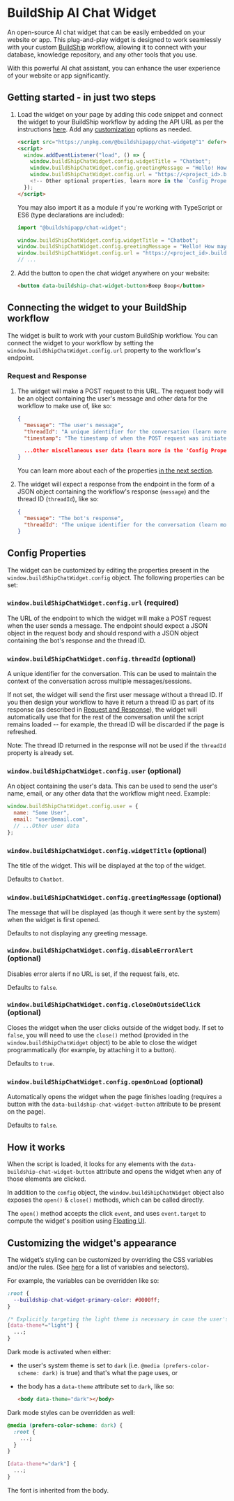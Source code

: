 # BuildShip AI Chat Widget

An open-source AI chat widget that can be easily embedded on your website or app. This plug-and-play widget is designed to work seamlessly with your custom [BuildShip](https://buildship.com/) workflow, allowing it to connect with your database, knowledge repository, and any other tools that you use.

With this powerful AI chat assistant, you can enhance the user experience of your website or app significantly.

## Getting started - in just two steps

1. Load the widget on your page by adding this code snippet and connect the widget to your BuildShip workflow by adding the API URL as per the instructions [here](#connecting-the-widget-to-your-buildship-workflow). Add any [customization](#config-properties) options as needed.

   ```html
   <script src="https://unpkg.com/@buildshipapp/chat-widget@^1" defer></script>
   <script>
     window.addEventListener("load", () => {
       window.buildShipChatWidget.config.widgetTitle = "Chatbot";
       window.buildShipChatWidget.config.greetingMessage = "Hello! How may I help you today?";
       window.buildShipChatWidget.config.url = "https://<project_id>.buildship.run/chat/....";
       <!-- Other optional properties, learn more in the `Config Properties` section below -->
     });
   </script>
   ```

   You may also import it as a module if you're working with TypeScript or ES6 (type declarations are included):

   ```typescript
   import "@buildshipapp/chat-widget";

   window.buildShipChatWidget.config.widgetTitle = "Chatbot";
   window.buildShipChatWidget.config.greetingMessage = "Hello! How may I help you today?";
   window.buildShipChatWidget.config.url = "https://<project_id>.buildship.run/chat/....";
   // ...
   ```

2. Add the button to open the chat widget anywhere on your website:

   ```html
   <button data-buildship-chat-widget-button>Beep Boop</button>
   ```

## Connecting the widget to your BuildShip workflow

The widget is built to work with your custom BuildShip workflow. You can connect the widget to your workflow by setting the `window.buildShipChatWidget.config.url` property to the workflow's endpoint.

### Request and Response

1. The widget will make a POST request to this URL. The request body will be an object containing the user's message and other data for the workflow to make use of, like so:

   ```json
   {
     "message": "The user's message",
     "threadId": "A unique identifier for the conversation (learn more below)",
     "timestamp": "The timestamp of when the POST request was initiated"

     ...Other miscellaneous user data (learn more in the 'Config Properties' section below)
   }
   ```

   You can learn more about each of the properties [in the next section](#config-properties).

2. The widget will expect a response from the endpoint in the form of a JSON object containing the workflow's response (`message`) and the thread ID (`threadId`), like so:

   ```json
   {
     "message": "The bot's response",
     "threadId": "The unique identifier for the conversation (learn more below)"
   }
   ```

## Config Properties

The widget can be customized by editing the properties present in the `window.buildShipChatWidget.config` object. The following properties can be set:

### `window.buildShipChatWidget.config.url` (required)

The URL of the endpoint to which the widget will make a POST request when the user sends a message. The endpoint should expect a JSON object in the request body and should respond with a JSON object containing the bot's response and the thread ID.

### `window.buildShipChatWidget.config.threadId` (optional)

A unique identifier for the conversation. This can be used to maintain the context of the conversation across multiple messages/sessions.

If not set, the widget will send the first user message without a thread ID. If you then design your workflow to have it return a thread ID as part of its response (as described in [Request and Response](#request-and-response)), the widget will automatically use that for the rest of the conversation until the script remains loaded -- for example, the thread ID will be discarded if the page is refreshed.

Note: The thread ID returned in the response will not be used if the `threadId` property is already set.

### `window.buildShipChatWidget.config.user` (optional)

An object containing the user's data. This can be used to send the user's name, email, or any other data that the workflow might need. Example:

```js
window.buildShipChatWidget.config.user = {
  name: "Some User",
  email: "user@email.com",
  // ...Other user data
};
```

### `window.buildShipChatWidget.config.widgetTitle` (optional)

The title of the widget. This will be displayed at the top of the widget.

Defaults to `Chatbot`.

### `window.buildShipChatWidget.config.greetingMessage` (optional)

The message that will be displayed (as though it were sent by the system) when the widget is first opened.

Defaults to not displaying any greeting message.

### `window.buildShipChatWidget.config.disableErrorAlert` (optional)

Disables error alerts if no URL is set, if the request fails, etc.

Defaults to `false`.

### `window.buildShipChatWidget.config.closeOnOutsideClick` (optional)

Closes the widget when the user clicks outside of the widget body. If set to `false`, you will need to use the `close()` method (provided in the `window.buildShipChatWidget` object) to be able to close the widget programmatically (for example, by attaching it to a button).

Defaults to `true`.

### `window.buildShipChatWidget.config.openOnLoad` (optional)

Automatically opens the widget when the page finishes loading (requires a button with the `data-buildship-chat-widget-button` attribute to be present on the page).

Defaults to `false`.

## How it works

When the script is loaded, it looks for any elements with the `data-buildship-chat-widget-button` attribute and opens the widget when any of those elements are clicked.

In addition to the `config` object, the `window.buildShipChatWidget` object also exposes the `open()` & `close()` methods, which can be called directly.

The `open()` method accepts the click `event`, and uses `event.target` to compute the widget's position using [Floating UI](https://floating-ui.com/).

## Customizing the widget's appearance

The widget’s styling can be customized by overriding the CSS variables and/or the rules. (See [here](https://github.com/rowyio/buildship-chat-widget/blob/main/src/widget.css) for a list of variables and selectors).

For example, the variables can be overridden like so:

```css
:root {
  --buildship-chat-widget-primary-color: #0000ff;
}

/* Explicitly targeting the light theme is necessary in case the user's system theme is set to 'dark', but the body's `data-theme` attribute is set to `light` (perhaps via a theme toggle on the page). */
[data-theme*="light"] {
  ...;
}
```

Dark mode is activated when either:

- the user's system theme is set to `dark` (i.e. `@media (prefers-color-scheme: dark)` is true) and that's what the page uses, or

- the body has a `data-theme` attribute set to `dark`, like so:

  ```html
  <body data-theme="dark"></body>
  ```

Dark mode styles can be overridden as well:

```css
@media (prefers-color-scheme: dark) {
  :root {
    ...;
  }
}

[data-theme*="dark"] {
  ...;
}
```

The font is inherited from the body.
